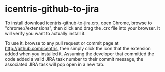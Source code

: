 # icentris-github-to-jira

To install download icentris-github-to-jira.crx, open Chrome, browse to "chrome://extensions", then click and drag the .crx file into your browser.  It will verify you want to actually install it.

To use it, browse to any pull request or commit page at http://github.com/icentris, then simply click the icon that the extension added when you installed it.  Assuming the developer that committed the code added a valid JIRA task number to their commit message, the associated JIRA task will pop open in a new tab.
